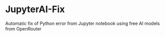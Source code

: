 # JupyterAI-Fix
Automatic fix of Python error from Jupyter notebook using free AI models from OpenRouter
